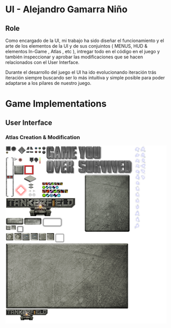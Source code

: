 # UI - Alejandro Gamarra Niño
## Role
Como encargado de la UI, mi trabajo ha sido diseñar el funcionamiento y el arte de los elementos de la UI y de sus conjuintos ( MENUS, HUD & elementos In-Game , Atlas , etc ), intregar todo en el código en el juego y también inspeccionar y aprobar las modificaciones que se hacen relacionados con el User Interface.

Durante el desarrollo del juego el UI ha ido evolucionando iteración trás iteración siempre buscando ser lo más intuitiva y simple posible para poder adaptarse a los pilares de nuestro juego.

# Game Implementations
## User Interface
### Atlas Creation & Modification 
![enter image description here](https://github.com/gamificalostudio/Tankerfield/blob/development/Tankerfield/Game/textures/ui/atlas.png?raw=true)
<!--stackedit_data:
eyJoaXN0b3J5IjpbMjAyMzg4ODIzMCw1NzUzNzc3ODMsLTE2Mz
E3NzkzMywyMDc0OTI0MzQ0LDE1MjYwNzA0NDFdfQ==
-->